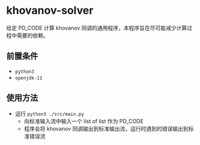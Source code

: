 # khovanov-solver
给定 PD_CODE 计算 khovanov 同调的通用程序，本程序旨在尽可能减少计算过程中需要的依赖。



## 前置条件

- `python3`
- `openjdk-11`



## 使用方法

- 运行 `python3 ./src/main.py`
  - 向标准输入流中输入一个 list of list 作为 PD_CODE
  - 程序会将 khovanov 同调输出到标准输出流，运行时遇到的错误输出到标准错误流

